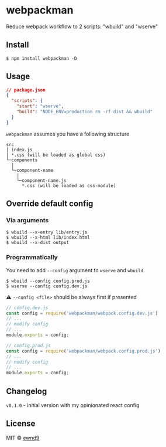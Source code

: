 # webpackman

Reduce webpack workflow to 2 scripts: "wbuild" and "wserve"

## Install

```
$ npm install webpackman -D
```

## Usage

```json
// package.json
{
  "scripts": {
    "start": "wserve",
    "build": "NODE_ENV=production rm -rf dist && wbuild"
  }
}
```

`webpackman` assumes you have a following structure

```
src
│ index.js
| *.css (will be loaded as global css)
└─components
  |    
  └─component-name
    |
    └─component-name.js
      *.css (will be loaded as css-module)
```

## Override default config

### Via arguments

```
$ wbuild --x-entry lib/entry.js
$ wbuild --x-html lib/index.html
$ wbuild --x-dist output
```

### Programmatically

You need to add `--config` argument to `wserve` and `wbuild`.

```
$ wbuild --config config.prod.js
$ wserve --config config.dev.js
```

:warning: `--config <file>` should be always first if presented

```js
// config.dev.js
const config = require('webpackman/webpack.config.dev.js')
// ...
// modify config
// ...
module.exports = config;
```

```js
// config.prod.js
const config = require('webpackman/webpack.config.prod.js')
// ...
// modify config
// ...
module.exports = config;
```



## Changelog

`v0.1.0` - initial version with my opinionated react config  

## License

MIT © [ewnd9](http://ewnd9.com)
